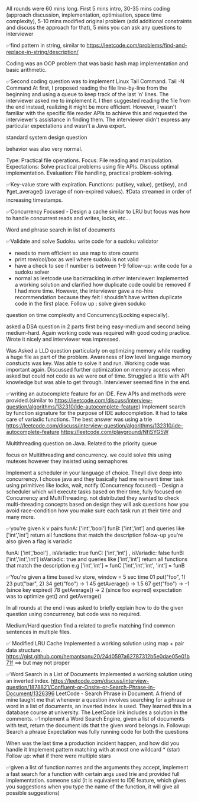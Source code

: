 All rounds were 60 mins long. First 5 mins intro, 30-35 mins coding 
(approach discussion, implementation, optimisation, space time complexity), 5-10 mins modified original problem 
(add additional constraints and discuss the approach for that), 5 mins you can ask any questions to interviewer

✅find pattern in string, similar to https://leetcode.com/problems/find-and-replace-in-string/description/

Coding was an OOP problem that was basic hash map implementation and basic arithmetic.

✅Second coding question was to implement Linux Tail Command. Tail -N Command
At first, I proposed reading the file line-by-line from the beginning and using a queue to keep track of the last 'n' lines. The interviewer asked me to implement it.
I then suggested reading the file from the end instead, realizing it might be more efficient. However, I wasn't familiar with the specific file reader APIs to achieve this and requested the interviewer's assistance in finding them.
The interviewer didn't express any particular expectations and wasn't a Java expert.

standard system design question

behavior was also very normal.

Type: Practical file operations.
Focus: File reading and manipulation.
Expectations:
Solve practical problems using file APIs.
Discuss optimal implementation.
Evaluation: File handling, practical problem-solving.

✅Key-value store with expiration. 
Functions: put(key, value), get(key), and ❓get_average() (average of non-expired values). 
❓Data streamed in order of increasing timestamps.

✅Concurrency Focused - Design a cache similar to LRU but focus was how to handle concurrent reads and writes, locks, etc...

 Word and phrase search in list of documents

 ✅Validate and solve Sudoku.
 write code for a sudoku validator
- needs to mem efficient so use map to store counts
- print row/col/box as well where sudoku is not valid
- have a check to see if number is between 1-9
follow-up: write code for a sudoku solver
- normal as leetcode use backtracking
in other interviewer: Implemented a working solution and clarified how duplicate code could be removed if I had more time. However, the interviewer gave a no-hire recommendation because they felt I shouldn't have written duplicate code in the first place.
Follow up : solve given soduko


question on time complexity and Concurrency(Locking especially).

asked a DSA question in 2 parts first being easy-medium and second being medium-hard.
Again working code was required with good coding practice. Wrote it nicely and interviewer was impressed.

Was Asked a LLD question particularly on optimizing memory while reading a huge file as part of the problem.
Awareness of low level language memory constucts was key. Was able to solve it and run.
Working code was important again. Discussed further optimization on memory access when asked but
could not code as we were out of time. Struggled a little with API knowledge but was able to get through. Interviewer seemed fine in the end.


✅writing an autocomplete feature for an IDE. Few APIs and methods were provided.(similar to https://leetcode.com/discuss/interview-question/algorithms/132310/ide-autocomplete-feature)
Implement search by function signature for the purpose of IDE autocompletion. It had to take care of variadic functions. The best answer was using a trie
https://leetcode.com/discuss/interview-question/algorithms/132310/ide-autocomplete-feature
https://leetcode.com/playground/NfjSYG5W

 Multithreading question on Java. Related to the priority queue

focus on Multithreading and concurrency.
we could solve this using mutexes however they insisted using semaphores

Implement a scheduler in your language of choice. Theyll dive deep into concurrency.
I choose java and they basically had me reinvent timer task using primitives like locks, wait, notify
(Concurrency focused) - Design a scheduler which will execute tasks based on their time, fully focused on Concurrency and MultiThreading.
not distributed they wanted to check multi-threading concepts based on design they will ask questions how you avoid race-condition how you make sure each task run at their time and many more.

✅you're given k v pairs
funA: ['int','bool']
funB: ['int','int']
and queries like ['int','int']
return all functions that match the description
follow-up
you're also given a flag is variadic

funA: ['int','bool'] , isVariadic: true
funC: ['int','int'] , isVariadic: false
funB: ['int','int','int'] isVariadic: true
and queries like ['int','int']
return all functions that match the description
e.g
['int','int'] = funC
['int','int','int', 'int'] = funB

✅You're given a time based kv store,
window = 5 sec
time
01 put("foo", 1)
23 put("bar", 2)
34 get("foo") -> 1
45 getAverage() -> 1.5
67 get("foo") -> -1 (since key expired)
78 getAverage() -> 2 (since foo expired)
expectation was to optimize get() and getAverage()

In all rounds at the end i was asked to briefly explain how to do the given question using concurrency, but code was no required.

Medium/Hard question find a related to prefix matching find common sentences in multiple files.


✅ Modified LRU Cache
Implemented a working solution using map + pair data structure.
https://gist.github.com/hemantsonu20/24d0597a62787312b5e0dae05e01b71f ==> but may not proper

✅Word Search in a List of Documents
Implemented a working solution using an inverted index.
https://leetcode.com/discuss/interview-question/1878821/Confluent-or-Onsite-or-Search-Phrase-in-Document/1326396
LeetCode - Search Phrase in Document. A friend of mine taught me that whenever a question involves searching for a phrase or word in a list of documents, an inverted index is used.
They learned this in a database course at university. The LeetCode link includes a solution in the comments. 
✅Implement a Word Search Engine, given a list of documents with text, return the document ids that the given word belongs in. Followup: Search a phrase
Expectation was fully running code for both the questions


When was the last time a production incident happen, and how did you handle it
Implement pattern matching with at most one wildcard * (star)
Follow up: what if there were multiple stars

✅given a list of function names and the arguments they accept, implement a fast search for a function with certain args
used trie and provided full implementation. someone said (it is equivalent to IDE feature,
which gives you suggestions when you type the name of the function, it will give all possible suggestions)